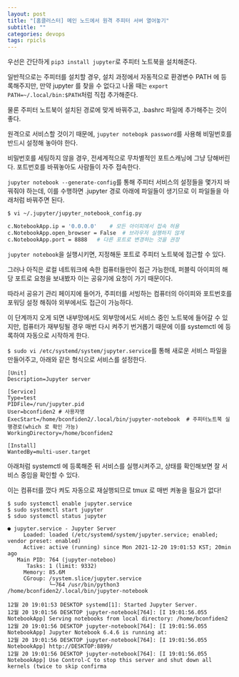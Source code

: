 ```yaml
---
layout: post
title: "[홈클러스터] 메인 노드에서 원격 주피터 서버 열어놓기"
subtitle: ""
categories: devops
tags: rpicls
---
```


우선은 간단하게 ```pip3 install jupyter```로 주피터 노트북을 설치해준다.

일반적으로는 주피터를 설치할 경우, 설치 과정에서 자동적으로 환경변수 PATH 에 등록해주지만, 만약 jupyter 를 찾을 수 없다고 나올 때는 ```export PATH=~/.local/bin:$PATH```처럼 직접 추가해준다.

물론 주피터 노트북이 설치된 경로에 맞게 바꿔주고, .bashrc 파일에 추가해주는 것이 좋다.


원격으로 서비스할 것이기 때문에, ```jupyter notebopk password```를 사용해 비밀번호를 반드시 설정해 놓아야 한다.

비밀번호를 세팅하지 않을 경우, 전세계적으로 무차별적인 포트스캐닝에 그냥 당해버린다. 포트번호를 바꿔놓아도 사람들이 자주 접속한다.


```jupyter notebook --generate-config```를 통해 주피터 서비스의 설정들을 몇가지 바꿔줘야 하는데, 이를 수행하면 .jupyter 경로 아래에 파일들이 생기므로 이 파일들을 아래처럼 바꿔주면 된다.

```bash
$ vi ~/.jupyter/jupyter_notebook_config.py

c.NotebookApp.ip = '0.0.0.0'    # 모든 아이피에서 접속 허용
c.NotebookApp.open_browser = False  # 브라우저 실행하지 않게
c.NotebookApp.port = 8888   # 다른 포트로 변경하는 것을 권장
```

```jupyter notebook```을 실행시키면, 지정해둔 포트로 주피터 노트북에 접근할 수 있다.

그러나 아직은 로컬 네트워크에 속한 컴퓨터들만이 접근 가능한데, 퍼블릭 아이피의 해당 포트로 요청을 보내봤자 이는 공유기에 요청이 가기 때문이다.

따라서 공유기 관리 페이지에 들어가, 주피터를 서빙하는 컴퓨터의 아이피와 포트번호를 포워딩 설정 해줘야 외부에서도 접근이 가능하다.

이 단계까지 오게 되면 내부망에서도 외부망에서도 서비스 중인 노트북에 들어갈 수 있지만, 컴퓨터가 재부팅될 경우 매번 다시 켜주기 번거롭기 때문에 이를 systemctl 에 등록하여 자동으로 시작하게 한다.

```$ sudo vi /etc/systemd/system/jupyter.service```를 통해 새로운 서비스 파일을 만들어주고, 아래와 같은 형식으로 서비스를 설정한다.

```
[Unit]
Description=Jupyter server

[Service]
Type=test
PIDFile=/run/jupyter.pid
User=bconfiden2 # 사용자명
ExecStart=/home/bconfiden2/.local/bin/jupyter-notebook  # 주피터노트북 실행경로(which 로 확인 가능)
WorkingDirectory=/home/bconfiden2

[Install]
WantedBy=multi-user.target
```

아래처럼 systemctl 에 등록해준 뒤 서비스를 실행시켜주고, 상태를 확인해보면 잘 서비스 중임을 확인할 수 있다.

이는 컴퓨터를 껐다 켜도 자동으로 재실행되므로 tmux 로 매번 켜놓을 필요가 없다!

```
$ sudo systemctl enable jupyter.service
$ sudo systemctl start jupyter
$ sduo systemctl status jupyter

● jupyter.service - Jupyter Server
     Loaded: loaded (/etc/systemd/system/jupyter.service; enabled; vendor preset: enabled)
     Active: active (running) since Mon 2021-12-20 19:01:53 KST; 20min ago
   Main PID: 764 (jupyter-noteboo)
      Tasks: 1 (limit: 9332)
     Memory: 85.6M
     CGroup: /system.slice/jupyter.service
             └─764 /usr/bin/python3 /home/bconfiden2/.local/bin/jupyter-notebook

12월 20 19:01:53 DESKTOP systemd[1]: Started Jupyter Server.
12월 20 19:01:56 DESKTOP jupyter-notebook[764]: [I 19:01:56.055 NotebookApp] Serving notebooks from local directory: /home/bconfiden2
12월 20 19:01:56 DESKTOP jupyter-notebook[764]: [I 19:01:56.055 NotebookApp] Jupyter Notebook 6.4.6 is running at:
12월 20 19:01:56 DESKTOP jupyter-notebook[764]: [I 19:01:56.055 NotebookApp] http://DESKTOP:8899/
12월 20 19:01:56 DESKTOP jupyter-notebook[764]: [I 19:01:56.055 NotebookApp] Use Control-C to stop this server and shut down all kernels (twice to skip confirma
```
